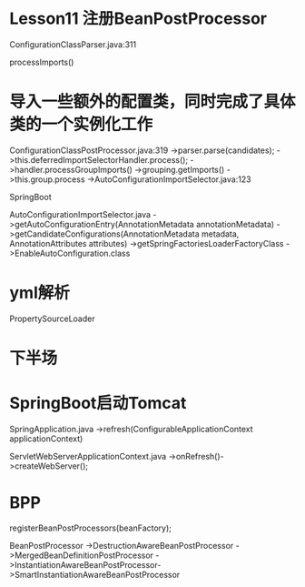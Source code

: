 # Lesson11 注册BeanPostProcessor

ConfigurationClassParser.java:311

processImports()
# 导入一些额外的配置类，同时完成了具体类的一个实例化工作


ConfigurationClassPostProcessor.java:319
->parser.parse(candidates);
->this.deferredImportSelectorHandler.process();
->handler.processGroupImports()
->grouping.getImports()
->this.group.process
->AutoConfigurationImportSelector.java:123


SpringBoot

AutoConfigurationImportSelector.java
->getAutoConfigurationEntry(AnnotationMetadata annotationMetadata)
->getCandidateConfigurations(AnnotationMetadata metadata, AnnotationAttributes attributes)
->getSpringFactoriesLoaderFactoryClass
->EnableAutoConfiguration.class


# yml解析
PropertySourceLoader

# 下半场
# SpringBoot启动Tomcat

SpringApplication.java
->refresh(ConfigurableApplicationContext applicationContext)

ServletWebServerApplicationContext.java
->onRefresh()->createWebServer();


# BPP
registerBeanPostProcessors(beanFactory);

BeanPostProcessor
->DestructionAwareBeanPostProcessor
->MergedBeanDefinitionPostProcessor
->InstantiationAwareBeanPostProcessor->SmartInstantiationAwareBeanPostProcessor
